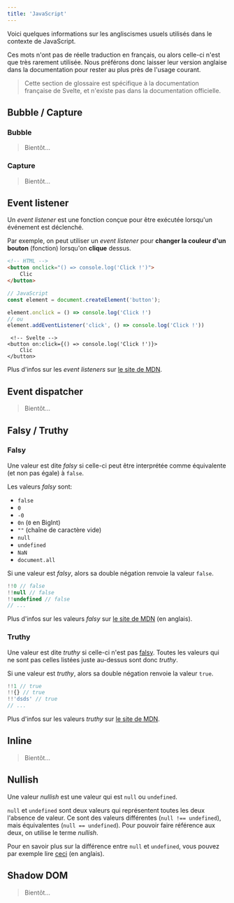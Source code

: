 ```yaml
---
title: 'JavaScript'
---
```


Voici quelques informations sur les angliscismes usuels utilisés dans le contexte de JavaScript.

Ces mots n'ont pas de réelle traduction en français, ou alors celle-ci n'est que très rarement utilisée. Nous préférons donc laisser leur version anglaise dans la documentation pour rester au plus près de l'usage courant.

> Cette section de glossaire est spécifique à la documentation française de Svelte, et n'existe pas dans la documentation officielle.

## Bubble / Capture

### Bubble

> Bientôt...

### Capture

> Bientôt...

## Event listener

Un _event listener_ est une fonction conçue pour être exécutée lorsqu'un événement est déclenché.

Par exemple, on peut utiliser un _event listener_ pour **changer la couleur d'un bouton** (fonction) lorsqu'on **clique** dessus.

```html
<!-- HTML -->
<button onclick="() => console.log('Click !')">
	Clic
</button>
```

```ts
// JavaScript
const element = document.createElement('button');

element.onclick = () => console.log('Click !')
// ou
element.addEventListener('click', () => console.log('Click !'))
```

```svelte
 <!-- Svelte -->
<button on:click={() => console.log('Click !')}>
	Clic
</button>
```

Plus d'infos sur les _event listeners_ sur [le site de MDN](https://developer.mozilla.org/fr/docs/Web/API/EventTarget/addEventListener).

## Event dispatcher

> Bientôt...

## Falsy / Truthy

### Falsy

Une valeur est dite _falsy_ si celle-ci peut être interprétée comme équivalente (et non pas égale) à `false`.

Les valeurs _falsy_ sont:
- `false`
- `0`
- `-0`
- `0n` (`0` en BigInt)
- `""` (chaîne de caractère vide)
- `null`
- `undefined`
- `NaN`
- `document.all`

Si une valeur est _falsy_, alors sa double négation renvoie la valeur `false`.

```ts
!!0 // false
!!null // false
!!undefined // false
// ...
```

Plus d'infos sur les valeurs _falsy_ sur [le site de MDN](https://developer.mozilla.org/en-US/docs/Glossary/Falsy) (en anglais).

### Truthy

Une valeur est dite _truthy_ si celle-ci n'est pas <span class="vo">[falsy](/docs/javascript#falsy-truthy-falsy)</span>. Toutes les valeurs qui ne sont pas celles listées juste au-dessus sont donc _truthy_.

Si une valeur est _truthy_, alors sa double négation renvoie la valeur `true`.

```ts
!!1 // true
!!{} // true
!!'dsds' // true
// ...
```

Plus d'infos sur les valeurs _truthy_ sur [le site de MDN](https://developer.mozilla.org/fr/docs/Glossary/Truthy).

## Inline

> Bientôt...

## Nullish

Une valeur _nullish_ est une valeur qui est `null` ou `undefined`.

`null` et `undefined` sont deux valeurs qui représentent toutes les deux l'absence de valeur. Ce sont des valeurs différentes (`null !== undefined`), mais équivalentes (`null == undefined`). Pour pouvoir faire référence aux deux, on utilise le terme _nullish_.

Pour en savoir plus sur la différence entre `null` et `undefined`, vous pouvez par exemple lire [ceci](https://stackoverflow.com/questions/5076944/what-is-the-difference-between-null-and-undefined-in-javascript) (en anglais).


## Shadow DOM

> Bientôt...
